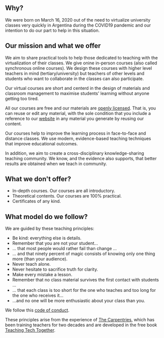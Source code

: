 ## Why?

We were born on March 16, 2020 out of the need to virtualize university classes very quickly in Argentina during the COVID19 pandemic and our intention to do our part to help in this situation. 

## Our mission and what we offer

We aim to share practical tools to help those dedicated to teaching with the virtualization of their classes. We give onine in-person courses (also called synchronous online courses). We design these courses with higher level teachers in mind (tertiary/university) but teachers of other levels and students who want to collaborate in the classes can also participate.

Our virtual courses are short and centerd in the design of materials and classroom management to maximise students' learning without anyone getting too tired. 
	
All our courses are free and our materials are [openly licensed](LICENCE.md). That is, you can reuse or edit any material, with the sole condition that you include a reference to our [website](https://metadocencia.netlify.app/) in any material you generate by reusing our content.

Our courses help to improve the learning process in face-to-face and distance classes. We use modern, evidence-based teaching techniques that improve educational outcomes. 

In addition, we aim to create a cross-disciplinary knowledge-sharing teaching community. We know, and the evidence also supports, that better results are obtained when we teach in community.

## What we **don't** offer?

* In-depth courses. Our courses are all introductory.
* Theoretical contents. Our courses are 100% practical.
* Certificates of any kind.

## What model do we follow?

We are guided by these teaching principles:

* Be kind: everything else is details.
* Remember that you are not your student...
* ... that most people would rather fail than change ...
* ... and that ninety percent of magic consists of knowing only one thing more (than your audience).
* Never teach alone.
* Never hesitate to sacrifice truth for clarity.
* Make every mistake a lesson.
* Remember that no class material survives the first contact with students ...
* ... that each class is too short for the one who teaches and too long for the one who receives it...
* ...and no one will be more enthusiastic about your class than you.

We follow this [code of conduct](CODE-OF-CONDUCT.md).

These principles arise from the experience of [The Carpentries](https://carpentries.org), which has been training teachers for two decades and are developed in the free book [Teaching Tech Together](https://teachtogether.tech/).

